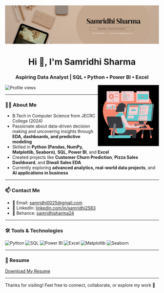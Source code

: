 ![logo](https://github.com/samridhi0025/samridhi0025/blob/main/banner.png)

<h1 align="center">Hi 👋, I'm Samridhi Sharma</h1>
<h3 align="center">Aspiring Data Analyst | SQL • Python • Power BI • Excel</h3>

<img align="right" alt="coding" width="200" src="https://github.com/samridhi0025/samridhi0025/blob/main/img.png">

<p align="left"> <img src="https://komarev.com/ghpvc/?username=samridhi0025&label=Profile%20views&color=0e75b6&style=flat" alt="Profile views" /> </p>

---

### 👩‍💻 About Me
- B.Tech in Computer Science from JECRC College (2024)
- Passionate about data-driven decision making and uncovering insights through **EDA, dashboards, and predictive modeling**
- Skilled in **Python (Pandas, NumPy, Matplotlib, Seaborn)**, **SQL**, **Power BI**, and **Excel**
- Created projects like **Customer Churn Prediction**, **Pizza Sales Dashboard**, and **Diwali Sales EDA**
- Currently exploring **advanced analytics, real-world data projects**, and **AI applications in business**

---

### 📫 Contact Me
- 📧 Email: samridhi0025@gmail.com  
- 💼 LinkedIn: [linkedin.com/in/samridhi2583](https://www.linkedin.com/in/samridhi2583/)
- 🎨 Behance: [samridhisharma24](https://www.behance.net/samridhisharma24) 

---

### 🛠️ Tools & Technologies

<p align="left">
  <img src="https://img.shields.io/badge/Python-3776AB?style=for-the-badge&logo=python&logoColor=white" alt="Python" height="30"/>
  <img src="https://img.shields.io/badge/SQL-005C84?style=for-the-badge&logo=postgresql&logoColor=white" alt="SQL" height="30"/>
  <img src="https://img.shields.io/badge/Power%20BI-F2C811?style=for-the-badge&logo=powerbi&logoColor=black" alt="Power BI" height="30"/>
  <img src="https://img.shields.io/badge/Excel-217346?style=for-the-badge&logo=microsoft-excel&logoColor=white" alt="Excel" height="30"/>
  <img src="https://img.shields.io/badge/Matplotlib-2C5D8A?style=for-the-badge&logo=matplotlib&logoColor=white" alt="Matplotlib" height="30"/>
  <img src="https://img.shields.io/badge/Seaborn-3776AB?style=for-the-badge&logo=python&logoColor=white" alt="Seaborn" height="30"/>
</p>

---

### 📄 Resume  
[Download My Resume](https://drive.google.com/file/d/1U6gxOG5SofhyTWaz5zMmG_f2PBlQD1WB/view?usp=sharing)

---

Thanks for visiting! Feel free to connect, collaborate, or explore my work 🚀  

